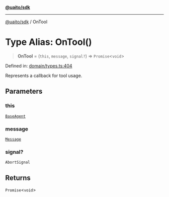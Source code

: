 [**@uaito/sdk**](../README.md)

***

[@uaito/sdk](../packages.md) / OnTool

# Type Alias: OnTool()

> **OnTool** = (`this`, `message`, `signal?`) => `Promise`\<`void`\>

Defined in: [domain/types.ts:404](https://github.com/elribonazo/uaito/blob/9ab1ff2aae36a9b426eb3035857a3fddbfc0ec37/packages/sdk/src/domain/types.ts#L404)

Represents a callback for tool usage.

## Parameters

### this

[`BaseAgent`](../classes/BaseAgent.md)

### message

[`Message`](Message.md)

### signal?

`AbortSignal`

## Returns

`Promise`\<`void`\>
